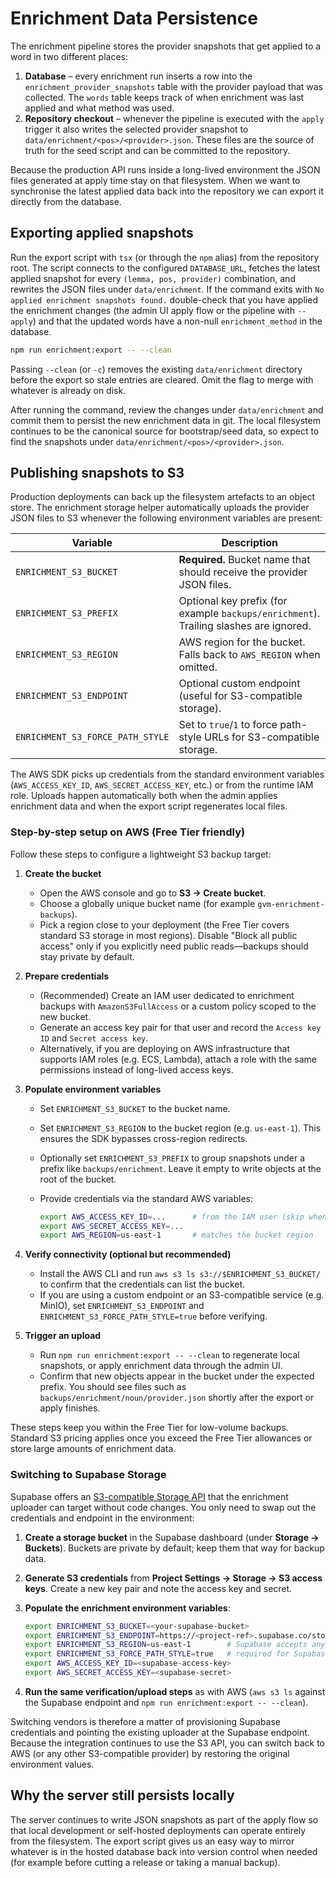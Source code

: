 # Enrichment Data Persistence

The enrichment pipeline stores the provider snapshots that get applied to a word in two different
places:

1. **Database** – every enrichment run inserts a row into the
   `enrichment_provider_snapshots` table with the provider payload that was collected.
   The `words` table keeps track of when enrichment was last applied and what method was used.
2. **Repository checkout** – whenever the pipeline is executed with the `apply` trigger it also
   writes the selected provider snapshot to `data/enrichment/<pos>/<provider>.json`. These files are
   the source of truth for the seed script and can be committed to the repository.

Because the production API runs inside a long-lived environment the JSON files generated at apply
time stay on that filesystem. When we want to synchronise the latest applied data back into the
repository we can export it directly from the database.

## Exporting applied snapshots

Run the export script with `tsx` (or through the `npm` alias) from the repository root. The script
connects to the configured `DATABASE_URL`, fetches the latest applied snapshot for every
`(lemma, pos, provider)` combination, and rewrites the JSON files under `data/enrichment`.
If the command exits with `No applied enrichment snapshots found.` double-check that you have
applied the enrichment changes (the admin UI apply flow or the pipeline with `--apply`) and that
the updated words have a non-null `enrichment_method` in the database.

```bash
npm run enrichment:export -- --clean
```

Passing `--clean` (or `-c`) removes the existing `data/enrichment` directory before the export so
stale entries are cleared. Omit the flag to merge with whatever is already on disk.

After running the command, review the changes under `data/enrichment` and commit them to persist the
new enrichment data in git. The local filesystem continues to be the canonical source for
bootstrap/seed data, so expect to find the snapshots under `data/enrichment/<pos>/<provider>.json`.

## Publishing snapshots to S3

Production deployments can back up the filesystem artefacts to an object store. The enrichment
storage helper automatically uploads the provider JSON files to S3 whenever the following
environment variables are present:

| Variable | Description |
| --- | --- |
| `ENRICHMENT_S3_BUCKET` | **Required.** Bucket name that should receive the provider JSON files. |
| `ENRICHMENT_S3_PREFIX` | Optional key prefix (for example `backups/enrichment`). Trailing slashes are ignored. |
| `ENRICHMENT_S3_REGION` | AWS region for the bucket. Falls back to `AWS_REGION` when omitted. |
| `ENRICHMENT_S3_ENDPOINT` | Optional custom endpoint (useful for S3-compatible storage). |
| `ENRICHMENT_S3_FORCE_PATH_STYLE` | Set to `true`/`1` to force path-style URLs for S3-compatible storage. |

The AWS SDK picks up credentials from the standard environment variables (`AWS_ACCESS_KEY_ID`,
`AWS_SECRET_ACCESS_KEY`, etc.) or from the runtime IAM role. Uploads happen automatically both when
the admin applies enrichment data and when the export script regenerates local files.

### Step-by-step setup on AWS (Free Tier friendly)

Follow these steps to configure a lightweight S3 backup target:

1. **Create the bucket**
   - Open the AWS console and go to **S3 → Create bucket**.
   - Choose a globally unique bucket name (for example `gvm-enrichment-backups`).
   - Pick a region close to your deployment (the Free Tier covers standard S3 storage in most
     regions). Disable "Block all public access" only if you explicitly need public reads—backups
     should stay private by default.

2. **Prepare credentials**
   - (Recommended) Create an IAM user dedicated to enrichment backups with `AmazonS3FullAccess` or a
     custom policy scoped to the new bucket.
   - Generate an access key pair for that user and record the `Access key ID` and `Secret access key`.
   - Alternatively, if you are deploying on AWS infrastructure that supports IAM roles (e.g. ECS,
     Lambda), attach a role with the same permissions instead of long-lived access keys.

3. **Populate environment variables**
   - Set `ENRICHMENT_S3_BUCKET` to the bucket name.
   - Set `ENRICHMENT_S3_REGION` to the bucket region (e.g. `us-east-1`). This ensures the SDK bypasses
     cross-region redirects.
   - Optionally set `ENRICHMENT_S3_PREFIX` to group snapshots under a prefix like
     `backups/enrichment`. Leave it empty to write objects at the root of the bucket.
   - Provide credentials via the standard AWS variables:

     ```bash
     export AWS_ACCESS_KEY_ID=...      # from the IAM user (skip when using an IAM role)
     export AWS_SECRET_ACCESS_KEY=...
     export AWS_REGION=us-east-1       # matches the bucket region
     ```

4. **Verify connectivity (optional but recommended)**
   - Install the AWS CLI and run `aws s3 ls s3://$ENRICHMENT_S3_BUCKET/` to confirm that the
     credentials can list the bucket.
   - If you are using a custom endpoint or an S3-compatible service (e.g. MinIO), set
     `ENRICHMENT_S3_ENDPOINT` and `ENRICHMENT_S3_FORCE_PATH_STYLE=true` before verifying.

5. **Trigger an upload**
   - Run `npm run enrichment:export -- --clean` to regenerate local snapshots, or apply enrichment
     data through the admin UI.
   - Confirm that new objects appear in the bucket under the expected prefix. You should see files
     such as `backups/enrichment/noun/provider.json` shortly after the export or apply finishes.

These steps keep you within the Free Tier for low-volume backups. Standard S3 pricing applies once
you exceed the Free Tier allowances or store large amounts of enrichment data.

### Switching to Supabase Storage

Supabase offers an [S3-compatible Storage API](https://supabase.com/docs/guides/storage/s3) that the
enrichment uploader can target without code changes. You only need to swap out the credentials and
endpoint in the environment:

1. **Create a storage bucket** in the Supabase dashboard (under **Storage → Buckets**). Buckets are
   private by default; keep them that way for backup data.
2. **Generate S3 credentials** from **Project Settings → Storage → S3 access keys**. Create a new
   key pair and note the access key and secret.
3. **Populate the enrichment environment variables**:

   ```bash
   export ENRICHMENT_S3_BUCKET=<your-supabase-bucket>
   export ENRICHMENT_S3_ENDPOINT=https://<project-ref>.supabase.co/storage/v1/s3
   export ENRICHMENT_S3_REGION=us-east-1        # Supabase accepts any region label
   export ENRICHMENT_S3_FORCE_PATH_STYLE=true   # required for Supabase's path-style API
   export AWS_ACCESS_KEY_ID=<supabase-access-key>
   export AWS_SECRET_ACCESS_KEY=<supabase-secret>
   ```

4. **Run the same verification/upload steps** as with AWS (`aws s3 ls` against the Supabase
   endpoint and `npm run enrichment:export -- --clean`).

Switching vendors is therefore a matter of provisioning Supabase credentials and pointing the
existing uploader at the Supabase endpoint. Because the integration continues to use the S3 API,
you can switch back to AWS (or any other S3-compatible provider) by restoring the original
environment values.

## Why the server still persists locally

The server continues to write JSON snapshots as part of the apply flow so that local development or
self-hosted deployments can operate entirely from the filesystem. The export script gives us an easy
way to mirror whatever is in the hosted database back into version control when needed (for example
before cutting a release or taking a manual backup).
